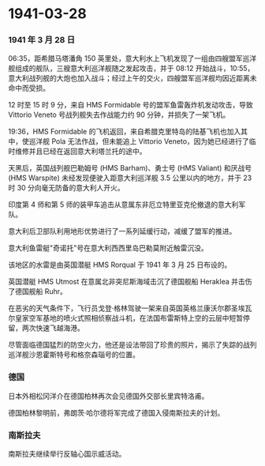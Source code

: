 # 1941-03-28

### 1941 年 3 月 28 日

06:35，距希腊马塔潘角 150
英里处，意大利水上飞机发现了一组由四艘盟军巡洋舰组成的舰队，三艘意大利巡洋舰随之发起攻击，并于
08:12
开始战斗，10:55，意大利战列舰的大炮也加入战斗；经过上午的交火，四艘盟军巡洋舰均因近距离未命中而受损。

12 时至 15 时 9 分，来自 HMS Formidable 号的盟军鱼雷轰炸机发动攻击，导致
Vittorio Veneto 号战列舰失去作战能力约 90 分钟，并损失了一架飞机。

19:36，HMS Formidable
的飞机返回，来自希腊克里特岛的陆基飞机也加入其中，使巡洋舰 Pola
无法作战，但未能追上 Vittorio
Veneto，因为她已经进行了临时维修并且已经在返回意大利塔兰托的途中。

天黑后，英国战列舰巴勒姆号 (HMS Barham)、勇士号 (HMS Valiant) 和厌战号
(HMS Warspite) 未经发现便驶入距意大利巡洋舰 3.5 公里以内的地方，并于 23
时 30 分向毫无防备的意大利人开火。

印度第 4 师和第 5
师的装甲车追击从意属东非厄立特里亚克伦撤退的意大利军队。

意大利后卫部队利用地形优势进行了一系列延缓行动，减缓了盟军的推进。

意大利鱼雷艇"奇诺托"号在意大利西西里岛巴勒莫附近触雷沉没。

该地区的水雷是由英国潜艇 HMS Rorqual 于 1941 年 3 月 25 日布设的。

英国潜艇 HMS Utmost 在意属北非突尼斯海域击沉了德国舰船 Heraklea
并击伤了德国舰船 Ruhr。

在恶劣的天气条件下，飞行员戈登·格林驾驶一架来自英国英格兰康沃尔郡圣埃瓦尔皇家空军基地的喷火式照相侦察战斗机，在法国布雷斯特上空的云层中短暂停留，两次快速飞越海港。

尽管面临德国猛烈的防空火力，他还是设法带回了珍贵的照片，揭示了失踪的战列巡洋舰沙恩霍斯特号和格奈森瑙号的位置。

### 德国

日本外相松冈洋介在德国柏林再次会见德国外交部长里宾特洛甫。

德国柏林黎明前，弗朗茨·哈尔德将军完成了德国入侵南斯拉夫的计划。

### 南斯拉夫

南斯拉夫继续举行反轴心国示威活动。